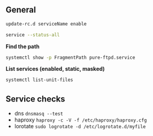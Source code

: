 ## General

```bash
update-rc.d serviceName enable
```

```bash
service --status-all
```

**Find the path**

```bash
systemctl show -p FragmentPath pure-ftpd.service
```

**List services (enabled, static, masked)**

```bash
systemctl list-unit-files
```

## Service checks

- dns `dnsmasq --test`
- haproxy `haproxy -c -V -f /etc/haproxy/haproxy.cfg`
- lorotate `sudo logrotate -d /etc/logrotate.d/myfile`

